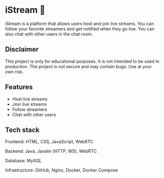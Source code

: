 # iStream 🚀

iStream is a platform that allows users host and join live streams. You can follow your favorite streamers and get notified when they go live. You can also chat with other users in the chat room.

## Disclaimer

This project is only for educational purposes. It is not intended to be used in production. The project is not secure and may contain bugs. Use at your own risk.

## Features

- Host live streams
- Join live streams
- Follow streamers
- Chat with other users

## Tech stack

Frontend: HTML, CSS, JavaScript, WebRTC

Backend: Java, Javalin (HTTP, WS), WebRTC

Database: MySQL

Infrastructure: GitHub, Nginx, Docker, Docker Compose